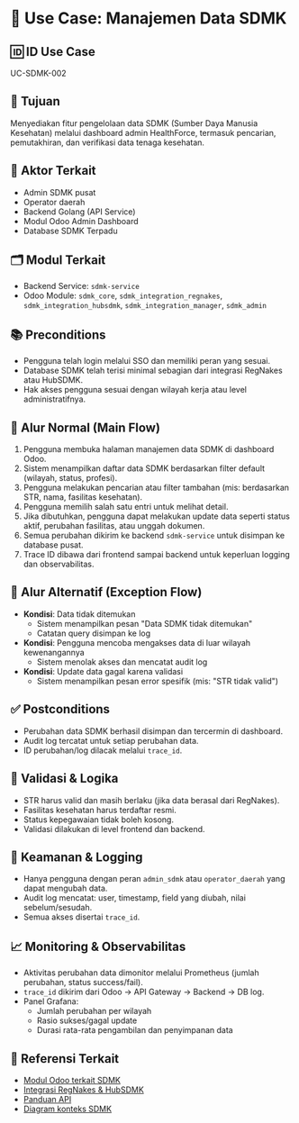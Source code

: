 # 🧩 Use Case: Manajemen Data SDMK

## 🆔 ID Use Case
UC-SDMK-002

## 🎯 Tujuan
Menyediakan fitur pengelolaan data SDMK (Sumber Daya Manusia Kesehatan) melalui dashboard admin HealthForce, termasuk pencarian, pemutakhiran, dan verifikasi data tenaga kesehatan.

## 👥 Aktor Terkait
- Admin SDMK pusat
- Operator daerah
- Backend Golang (API Service)
- Modul Odoo Admin Dashboard
- Database SDMK Terpadu

## 🗂️ Modul Terkait
- Backend Service: `sdmk-service`
- Odoo Module: `sdmk_core`, `sdmk_integration_regnakes`, `sdmk_integration_hubsdmk`, `sdmk_integration_manager`,
`sdmk_admin`

## 📚 Preconditions
- Pengguna telah login melalui SSO dan memiliki peran yang sesuai.
- Database SDMK telah terisi minimal sebagian dari integrasi RegNakes atau HubSDMK.
- Hak akses pengguna sesuai dengan wilayah kerja atau level administratifnya.

## 🔁 Alur Normal (Main Flow)
1. Pengguna membuka halaman manajemen data SDMK di dashboard Odoo.
2. Sistem menampilkan daftar data SDMK berdasarkan filter default (wilayah, status, profesi).
3. Pengguna melakukan pencarian atau filter tambahan (mis: berdasarkan STR, nama, fasilitas kesehatan).
4. Pengguna memilih salah satu entri untuk melihat detail.
5. Jika dibutuhkan, pengguna dapat melakukan update data seperti status aktif, perubahan fasilitas, atau unggah dokumen.
6. Semua perubahan dikirim ke backend `sdmk-service` untuk disimpan ke database pusat.
7. Trace ID dibawa dari frontend sampai backend untuk keperluan logging dan observabilitas.

## 🔄 Alur Alternatif (Exception Flow)
- **Kondisi**: Data tidak ditemukan
  - Sistem menampilkan pesan "Data SDMK tidak ditemukan"
  - Catatan query disimpan ke log
- **Kondisi**: Pengguna mencoba mengakses data di luar wilayah kewenangannya
  - Sistem menolak akses dan mencatat audit log
- **Kondisi**: Update data gagal karena validasi
  - Sistem menampilkan pesan error spesifik (mis: "STR tidak valid")

## ✅ Postconditions
- Perubahan data SDMK berhasil disimpan dan tercermin di dashboard.
- Audit log tercatat untuk setiap perubahan data.
- ID perubahan/log dilacak melalui `trace_id`.

## 🧪 Validasi & Logika
- STR harus valid dan masih berlaku (jika data berasal dari RegNakes).
- Fasilitas kesehatan harus terdaftar resmi.
- Status kepegawaian tidak boleh kosong.
- Validasi dilakukan di level frontend dan backend.

## 🔐 Keamanan & Logging
- Hanya pengguna dengan peran `admin_sdmk` atau `operator_daerah` yang dapat mengubah data.
- Audit log mencatat: user, timestamp, field yang diubah, nilai sebelum/sesudah.
- Semua akses disertai `trace_id`.

## 📈 Monitoring & Observabilitas
- Aktivitas perubahan data dimonitor melalui Prometheus (jumlah perubahan, status success/fail).
- `trace_id` dikirim dari Odoo → API Gateway → Backend → DB log.
- Panel Grafana:
  - Jumlah perubahan per wilayah
  - Rasio sukses/gagal update
  - Durasi rata-rata pengambilan dan penyimpanan data

## 🧩 Referensi Terkait
- [Modul Odoo terkait SDMK](../odoo.md)
- [Integrasi RegNakes & HubSDMK](../integration.md)
- [Panduan API](../api-guidelines.md)
- [Diagram konteks SDMK](../diagrams/architecture/c4/container-diagram.puml)
